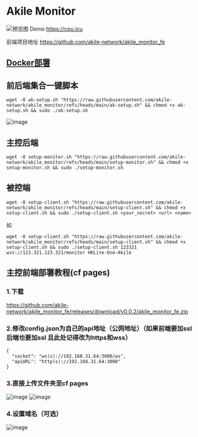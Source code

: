 # Akile Monitor

![预览图](https://github.com/akile-network/akile_monitor/blob/main/akile-monitor-cover.jpg?raw=true)
Demo https://cpu.icu


前端项目地址 https://github.com/akile-network/akile_monitor_fe

## [Docker部署](./DOCKER.md)

## 前后端集合一键脚本

```
wget -O ak-setup.sh "https://raw.githubusercontent.com/akile-network/akile_monitor/refs/heads/main/ak-setup.sh" && chmod +x ak-setup.sh && sudo ./ak-setup.sh
```
![image](https://github.com/user-attachments/assets/58b9209b-a327-4783-b9dd-4e0dc2ecbf7e)

## 主控后端

```
wget -O setup-monitor.sh "https://raw.githubusercontent.com/akile-network/akile_monitor/refs/heads/main/setup-monitor.sh" && chmod +x setup-monitor.sh && sudo ./setup-monitor.sh
```

## 被控端

```
wget -O setup-client.sh "https://raw.githubusercontent.com/akile-network/akile_monitor/refs/heads/main/setup-client.sh" && chmod +x setup-client.sh && sudo ./setup-client.sh <your_secret> <url> <name>
```
如
```
wget -O setup-client.sh "https://raw.githubusercontent.com/akile-network/akile_monitor/refs/heads/main/setup-client.sh" && chmod +x setup-client.sh && sudo ./setup-client.sh 123321 wss://123.321.123.321/monitor HKLite-One-Akile
```

## 主控前端部署教程(cf pages)

### 1.下载

https://github.com/akile-network/akile_monitor_fe/releases/download/v0.0.2/akile_monitor_fe.zip


### 2.修改config.json为自己的api地址（公网地址）（如果前端要加ssl 后端也要加ssl 且此处记得改为https和wss）

```
{
  "socket": "ws(s)://192.168.31.64:3000/ws",
  "apiURL": "http(s)://192.168.31.64:3000"
}
```

### 3.直接上传文件夹至cf pages

![image](https://github.com/user-attachments/assets/c9e5a950-045a-4a7f-8b30-00899994c8cf)
![image](https://github.com/user-attachments/assets/c4096133-694d-4c2a-8d90-f92e48de6e9b)

### 4.设置域名（可选）

![image](https://github.com/user-attachments/assets/14adc0cf-2292-4148-a913-7a466e441d71)
